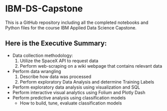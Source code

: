 # IBM-DS-Capstone
This is a GitHub repository including all the completed notebooks and Python files for the course IBM Applied Data Science Capstone.
## Here is the Executive Summary:
*  Data collection methodology:
   1. Utilize the SpaceX API to request data
   1. Perform web-scraping on a wiki webpage that contains relevant data
*  Perform data wrangling
   1.  Describe how data was processed
   1. Perform exploratory Data Analysis and determine Training Labels
* Perform exploratory data analysis using visualization and SQL
* Perform interactive visual analytics using Folium and Plotly Dash
* Perform predictive analysis using classification models
  * How to build, tune, evaluate classification models
